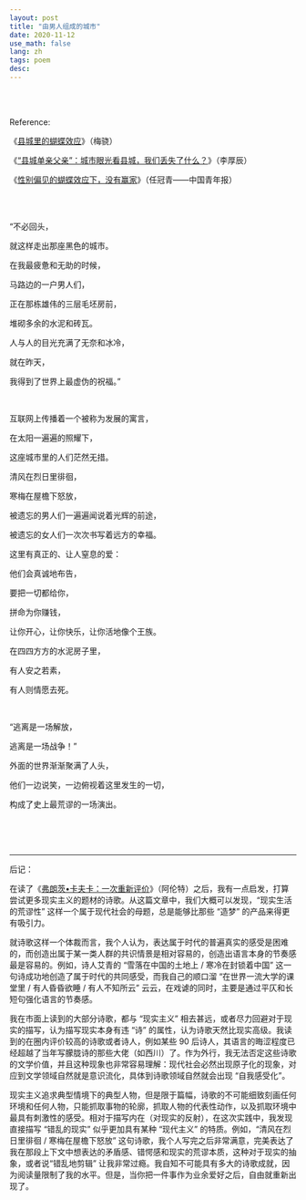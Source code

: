 ```yaml
---
layout: post
title: "由男人组成的城市"
date: 2020-11-12
use_math: false
lang: zh
tags: poem
desc: 
---
```


<br>

<br>

Reference: 

《[县城里的蝴蝶效应](https://www.sohu.com/a/430772842_120179484)》（梅骁）

《[“县城单亲父亲”：城市眼光看县城，我们丢失了什么？](http://culture.ifeng.com/c/81FxDSgA2BY)》（李厚辰）

《[性别偏见的蝴蝶效应下，没有赢家](http://zqb.cyol.com/html/2020-10/30/nw.D110000zgqnb_20201030_1-02.htm)》（任冠青——中国青年报）

<br>

<br>

“不必回头，

就这样走出那座黑色的城市。

在我最疲惫和无助的时候，

马路边的一户男人们，

正在那栋雄伟的三层毛坯房前，

堆砌多余的水泥和砖瓦。

人与人的目光充满了无奈和冰冷，

就在昨天，

我得到了世界上最虚伪的祝福。”

<br>

互联网上传播着一个被称为发展的寓言，

在太阳一遍遍的照耀下，

这座城市里的人们茫然无措。

清风在烈日里徘徊，

寒梅在屋檐下怒放，

被遗忘的男人们一遍遍闻说着光辉的前途，

被遗忘的女人们一次次书写着远方的幸福。

这里有真正的、让人窒息的爱：

他们会真诚地布告，

要把一切都给你，

拼命为你赚钱，

让你开心，让你快乐，让你活地像个王族。

在四四方方的水泥房子里，

有人安之若素，

有人则情愿去死。

<br>

“逃离是一场解放，

逃离是一场战争！”

外面的世界渐渐聚满了人头，

他们一边说笑，一边俯视着这里发生的一切，

构成了史上最荒谬的一场演出。

<br>

<br>

<br>

------

后记：

在读了《[弗朗茨•卡夫卡：一次重新评价](https://www.douban.com/group/topic/29483385/)》（阿伦特）之后，我有一点启发，打算尝试更多现实主义的题材的诗歌。从这篇文章中，我们大概可以发现，“现实生活的荒谬性” 这样一个属于现代社会的母题，总是能够比那些 “造梦” 的产品来得更有吸引力。

就诗歌这样一个体裁而言，我个人认为，表达属于时代的普遍真实的感受是困难的，而创造出属于某一类人群的共识情景是相对容易的，创造出语言本身的节奏感最是容易的。例如，诗人艾青的 “雪落在中国的土地上 / 寒冷在封锁着中国” 这一句诗成功地创造了属于时代的共同感受，而我自己的顺口溜 “在世界一流大学的课堂里 / 有人昏昏欲睡 / 有人不知所云” 云云，在戏谑的同时，主要是通过平仄和长短句强化语言的节奏感。

我在市面上读到的大部分诗歌，都与 “现实主义” 相去甚远，或者尽力回避对于现实的描写，认为描写现实本身有违 “诗” 的属性，认为诗歌天然比现实高级。我读到的在圈内评价较高的诗歌或者诗人，例如某些 90 后诗人，其语言的晦涩程度已经超越了当年写朦胧诗的那些大佬（如西川）了。作为外行，我无法否定这些诗歌的文学价值，并且这种现象也非常容易理解：现代社会必然出现原子化的现象，对应到文学领域自然就是意识流化，具体到诗歌领域自然就会出现 “自我感受化”。

现实主义追求典型情境下的典型人物，但是限于篇幅，诗歌的不可能细致刻画任何环境和任何人物，只能抓取事物的轮廓，抓取人物的代表性动作，以及抓取环境中最具有刺激性的感受。相对于描写内在（对现实的反射），在这次实践中，我发现直接描写 “错乱的现实” 似乎更加具有某种 “现代主义” 的特质。例如，“清风在烈日里徘徊 / 寒梅在屋檐下怒放” 这句诗歌，我个人写完之后非常满意，完美表达了我在那段上下文中想表达的矛盾感、错愕感和现实的荒谬本质，这种对于现实的抽象，或者说“错乱地剪辑” 让我非常过瘾。我自知不可能具有多大的诗歌成就，因为阅读量限制了我的水平。但是，当你把一件事作为业余爱好之后，自由就重新出现了。

